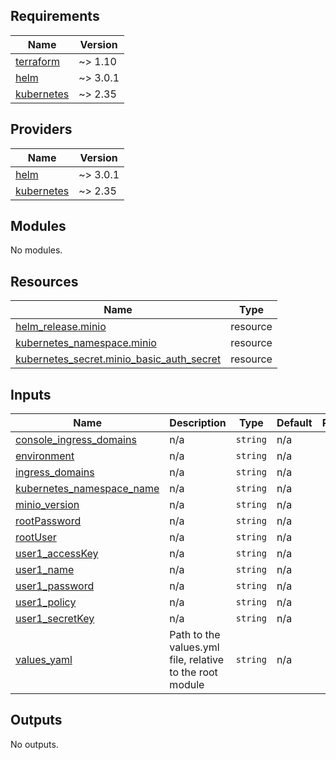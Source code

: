<!-- BEGIN_TF_DOCS -->
## Requirements

| Name | Version |
|------|---------|
| <a name="requirement_terraform"></a> [terraform](#requirement\_terraform) | ~> 1.10 |
| <a name="requirement_helm"></a> [helm](#requirement\_helm) | ~> 3.0.1 |
| <a name="requirement_kubernetes"></a> [kubernetes](#requirement\_kubernetes) | ~> 2.35 |

## Providers

| Name | Version |
|------|---------|
| <a name="provider_helm"></a> [helm](#provider\_helm) | ~> 3.0.1 |
| <a name="provider_kubernetes"></a> [kubernetes](#provider\_kubernetes) | ~> 2.35 |

## Modules

No modules.

## Resources

| Name | Type |
|------|------|
| [helm_release.minio](https://registry.terraform.io/providers/hashicorp/helm/latest/docs/resources/release) | resource |
| [kubernetes_namespace.minio](https://registry.terraform.io/providers/hashicorp/kubernetes/latest/docs/resources/namespace) | resource |
| [kubernetes_secret.minio_basic_auth_secret](https://registry.terraform.io/providers/hashicorp/kubernetes/latest/docs/resources/secret) | resource |

## Inputs

| Name | Description | Type | Default | Required |
|------|-------------|------|---------|:--------:|
| <a name="input_console_ingress_domains"></a> [console\_ingress\_domains](#input\_console\_ingress\_domains) | n/a | `string` | n/a | yes |
| <a name="input_environment"></a> [environment](#input\_environment) | n/a | `string` | n/a | yes |
| <a name="input_ingress_domains"></a> [ingress\_domains](#input\_ingress\_domains) | n/a | `string` | n/a | yes |
| <a name="input_kubernetes_namespace_name"></a> [kubernetes\_namespace\_name](#input\_kubernetes\_namespace\_name) | n/a | `string` | n/a | yes |
| <a name="input_minio_version"></a> [minio\_version](#input\_minio\_version) | n/a | `string` | n/a | yes |
| <a name="input_rootPassword"></a> [rootPassword](#input\_rootPassword) | n/a | `string` | n/a | yes |
| <a name="input_rootUser"></a> [rootUser](#input\_rootUser) | n/a | `string` | n/a | yes |
| <a name="input_user1_accessKey"></a> [user1\_accessKey](#input\_user1\_accessKey) | n/a | `string` | n/a | yes |
| <a name="input_user1_name"></a> [user1\_name](#input\_user1\_name) | n/a | `string` | n/a | yes |
| <a name="input_user1_password"></a> [user1\_password](#input\_user1\_password) | n/a | `string` | n/a | yes |
| <a name="input_user1_policy"></a> [user1\_policy](#input\_user1\_policy) | n/a | `string` | n/a | yes |
| <a name="input_user1_secretKey"></a> [user1\_secretKey](#input\_user1\_secretKey) | n/a | `string` | n/a | yes |
| <a name="input_values_yaml"></a> [values\_yaml](#input\_values\_yaml) | Path to the values.yml file, relative to the root module | `string` | n/a | yes |

## Outputs

No outputs.
<!-- END_TF_DOCS -->